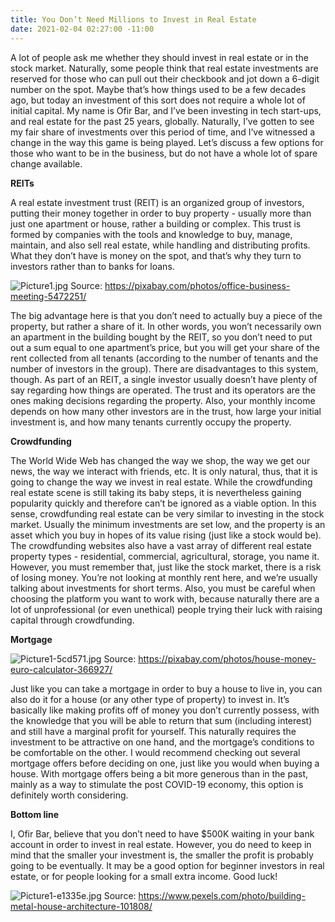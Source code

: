 ```yaml
---
title: You Don’t Need Millions to Invest in Real Estate
date: 2021-02-04 02:27:00 -11:00
---
```


A lot of people ask me whether they should invest in real estate or in the stock market. Naturally, some people think that real estate investments are reserved for those who can pull out their checkbook and jot down a 6-digit number on the spot. Maybe that’s how things used to be a few decades ago, but today an investment of this sort does not require a whole lot of initial capital.
My name is Ofir Bar, and I’ve been investing in tech start-ups, and real estate for the past 25 years, globally. Naturally, I’ve gotten to see my fair share of investments over this period of time, and I’ve witnessed a change in the way this game is being played. Let’s discuss a few options for those who want to be in the business, but do not have a whole lot of spare change available.

**REITs**

A real estate investment trust (REIT) is an organized group of investors, putting their money together in order to buy property - usually more than just one apartment or house, rather a building or complex. This trust is formed by companies with the tools and knowledge to buy, manage, maintain, and also sell real estate, while handling and distributing profits. What they don’t have is money on the spot, and that’s why they turn to investors rather than to banks for loans.

![Picture1.jpg](/uploads/Picture1.jpg)
Source: https://pixabay.com/photos/office-business-meeting-5472251/

The big advantage here is that you don’t need to actually buy a piece of the property, but rather a share of it. In other words, you won’t necessarily own an apartment in the building bought by the REIT, so you don’t need to put out a sum equal to one apartment’s price, but you will get your share of the rent collected from all tenants (according to the number of tenants and the number of investors in the group). 
There are disadvantages to this system, though. As part of an REIT, a single investor usually doesn’t have plenty of say regarding how things are operated. The trust and its operators are the ones making decisions regarding the property. Also, your monthly income depends on how many other investors are in the trust, how large your initial investment is, and how many tenants currently occupy the property.

**Crowdfunding**

The World Wide Web has changed the way we shop, the way we get our news, the way we interact with friends, etc. It is only natural, thus, that it is going to change the way we invest in real estate. While the crowdfunding real estate scene is still taking its baby steps, it is nevertheless gaining popularity quickly and therefore can’t be ignored as a viable option.
In this sense, crowdfunding real estate can be very similar to investing in the stock market. Usually the minimum investments are set low, and the property is an asset which you buy in hopes of its value rising (just like a stock would be). The crowdfunding websites also have a vast array of different real estate property types - residential, commercial, agricultural, storage, you name it.
However, you must remember that, just like the stock market, there is a risk of losing money. You’re not looking at monthly rent here, and we’re usually talking about investments for short terms. Also, you must be careful when choosing the platform you want to work with, because naturally there are a lot of unprofessional (or even unethical) people trying their luck with raising capital through crowdfunding.

**Mortgage**

![Picture1-5cd571.jpg](/uploads/Picture1-5cd571.jpg)
Source: https://pixabay.com/photos/house-money-euro-calculator-366927/

Just like you can take a mortgage in order to buy a house to live in, you can also do it for a house (or any other type of property) to invest in. It’s basically like making profits off of money you don’t currently possess, with the knowledge that you will be able to return that sum (including interest) and still have a marginal profit for yourself.
This naturally requires the investment to be attractive on one hand, and the mortgage’s conditions to be comfortable on the other. I would recommend checking out several mortgage offers before deciding on one, just like you would when buying a house. With mortgage offers being a bit more generous than in the past, mainly as a way to stimulate the post COVID-19 economy, this option is definitely worth considering.

**Bottom line**

I, Ofir Bar, believe that you don’t need to have $500K waiting in your bank account in order to invest in real estate. However, you do need to keep in mind that the smaller your investment is, the smaller the profit is probably going to be eventually. It may be a good option for beginner investors in real estate, or for people looking for a small extra income. Good luck!

![Picture1-e1335e.jpg](/uploads/Picture1-e1335e.jpg)
Source: https://www.pexels.com/photo/building-metal-house-architecture-101808/ 
